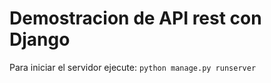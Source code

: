 # Demostracion de API rest con Django
Para iniciar el servidor ejecute:
`python manage.py runserver`

